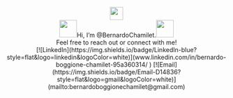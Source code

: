<p align="center">
<img src="https://cdn.jsdelivr.net/gh/devicons/devicon/icons/go/go-original.svg" width="30"/>
<br>
<img src="https://cdn.jsdelivr.net/gh/devicons/devicon/icons/postgresql/postgresql-original.svg" width="40" />Hi, I’m @BernardoChamilet.<img src="https://cdn.jsdelivr.net/gh/devicons/devicon/icons/docker/docker-original.svg" width="40" />  
<br>
Feel free to reach out or connect with me!
<br>
[![LinkedIn](https://img.shields.io/badge/LinkedIn-blue?style=flat&logo=linkedin&logoColor=white)](www.linkedin.com/in/bernardo-boggione-chamilet-95a360314/ )
[![Email](https://img.shields.io/badge/Email-D14836?style=flat&logo=gmail&logoColor=white)](mailto:bernardoboggionechamilet@gmail.com)
 </p>
